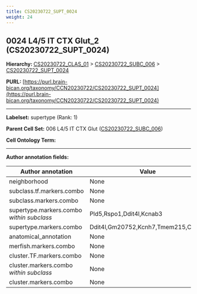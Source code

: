 ```yaml
---
title: CS20230722_SUPT_0024
weight: 24
---
```

## 0024 L4/5 IT CTX Glut_2 (CS20230722_SUPT_0024)
<b>Hierarchy: </b>
[CS20230722_CLAS_01](../CS20230722_CLAS_01) >
[CS20230722_SUBC_006](../CS20230722_SUBC_006) >
[CS20230722_SUPT_0024](../CS20230722_SUPT_0024)

**PURL:** [https://purl.brain-bican.org/taxonomy/CCN20230722/CS20230722_SUPT_0024](https://purl.brain-bican.org/taxonomy/CCN20230722/CS20230722_SUPT_0024)

---


**Labelset:** supertype (Rank: 1)

**Parent Cell Set:** 006 L4/5 IT CTX Glut ([CS20230722_SUBC_006](../CS20230722_SUBC_006))



**Cell Ontology Term:** 

[MARKER GENES.]: #


---

[TRANSFERRED ANNOTATIONS.]: #


[AUTHOR ANNOTATION FIELDS.]: #


**Author annotation fields:**

| Author annotation | Value |
|-------------------|-------|
|neighborhood|None|
|subclass.tf.markers.combo|None|
|subclass.markers.combo|None|
|supertype.markers.combo _within subclass_|Pld5,Rspo1,Ddit4l,Kcnab3|
|supertype.markers.combo|Ddit4l,Gm20752,Kcnh7,Tmem215,Cpne9|
|anatomical_annotation|None|
|merfish.markers.combo|None|
|cluster.TF.markers.combo|None|
|cluster.markers.combo _within subclass_|None|
|cluster.markers.combo|None|
